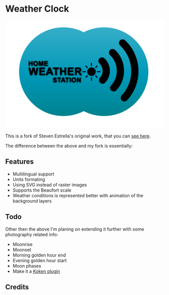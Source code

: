 # Weather Clock
![Home Weather Station](weather/img/weatherLogo.svg)

This is a fork of Steven Estrella's original work, that you can [see here](https://css-tricks.com/how-i-built-a-gps-powered-weather-clock-with-my-old-iphone-4/).

The difference between the above and my fork is essentially:
## Features
* Multilingual support
* Units formating
* Using SVG instead of raster images
* Supports the Beaufort scale
* Weather conditions is represented better with animation of the background layers

## Todo
Other then the above I'm planing on extending it further with some photography related info:
* Moonrise
* Moonset
* Morning golden hour end
* Evening golden hour start
* Moon phases
* Make it a [Koken plugin](https://kokensupport.com)

## Credits
